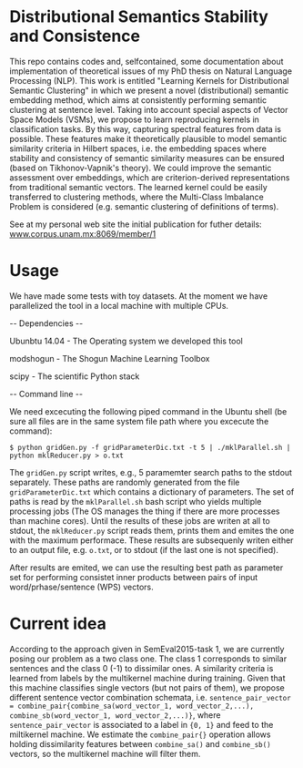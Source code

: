 # Distributional Semantics Stability and Consistence
This repo contains codes and, selfcontained, some documentation about implementation of theoretical issues of my PhD thesis on Natural Language Processing (NLP). This work is entitled "Learning Kernels for Distributional Semantic Clustering" in which we present a novel (distributional) semantic embedding method, which aims at consistently performing semantic clustering at sentence level. Taking into account special aspects of Vector Space Models (VSMs), we propose to learn reproducing kernels in classification tasks. By this way, capturing spectral features from data is possible. These features make it theoretically plausible to model semantic similarity criteria in Hilbert spaces, i.e. the embedding spaces where stability and consistency of semantic similarity measures can be ensured (based on Tikhonov-Vapnik's theory). We could improve the semantic assessment over embeddings, which are criterion-derived representations from traditional semantic vectors. The learned kernel could be easily transferred to clustering methods, where the Multi-Class Imbalance Problem is considered (e.g. semantic clustering of definitions of terms).

See at my personal web site the initial publication for futher details: www.corpus.unam.mx:8069/member/1

# Usage

We have made some tests with toy datasets. At the moment we have parallelized the tool in a local machine with multiple CPUs. 

-- Dependencies --

Ubunbtu 14.04 - The Operating system we developed this tool

modshogun - The Shogun Machine Learning Toolbox

scipy - The scientific Python stack

-- Command line --

We need excecuting the following piped command in the Ubuntu shell (be sure all files are in the same system file path where you excecute the command):

`$ python gridGen.py -f gridParameterDic.txt -t 5 | ./mklParallel.sh | python mklReducer.py > o.txt`

The `gridGen.py` script writes, e.g., 5 paramemter search paths to the stdout separately. These paths are randomly generated from the  file `gridParameterDic.txt` which contains a dictionary of parameters. The set of paths is read by the `mklParallel.sh` bash script who yields multiple processing jobs (The OS manages the thing if there are more processes than machine cores). Until the results of these jobs are writen at all to stdout, the `mklReducer.py` script reads them, prints them and emites the one with the maximum performace. These results are subsequenly writen either to an output file, e.g. `o.txt`, or to stdout (if the last one is not specified).

After results are emited, we can use the resulting best path as parameter set for performing consistet inner products between pairs of input word/prhase/sentence (WPS) vectors. 

# Current idea

According to the approach given in SemEval2015-task 1, we are currently posing our problem as a two class one. The class 1 corresponds to similar sentences and the class 0 (-1) to dissimilar ones. A similarity criteria is learned from labels by the multikernel machine during training. Given that this machine classifies single vectors (but not pairs of them), we propose different sentence vector combination schemata, i.e. `sentence_pair_vector = combine_pair{combine_sa(word_vector_1, word_vector_2,...), combine_sb(word_vector_1, word_vector_2,...)}`, where `sentence_pair_vector` is associated to a label in `{0, 1}` and feed to the miltikernel machine. We estimate the `combine_pair{}` operation allows holding dissimilarity features between `combine_sa()` and `combine_sb()` vectors, so the multikernel machine will filter them.
